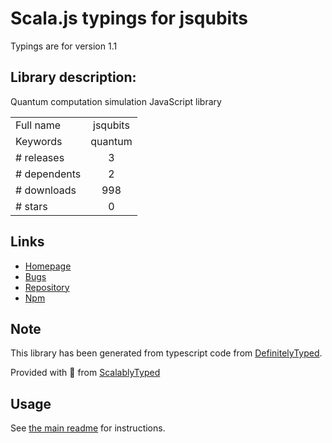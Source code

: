 
# Scala.js typings for jsqubits

Typings are for version 1.1

## Library description:
Quantum computation simulation JavaScript library

|                    |                 |
| ------------------ | :-------------: |
| Full name          | jsqubits |
| Keywords           | quantum |
| # releases         | 3 |
| # dependents       | 2 |
| # downloads        | 998 |
| # stars            | 0 |

## Links
- [Homepage](http://davidbkemp.github.io/jsqubits/)
- [Bugs](https://github.com/davidbkemp/jsqubits/issues)
- [Repository](https://github.com/davidbkemp/jsqubits)
- [Npm](https://www.npmjs.com/package/jsqubits)
    


## Note
This library has been generated from typescript code from [DefinitelyTyped](https://definitelytyped.org).

Provided with :purple_heart: from [ScalablyTyped](https://github.com/oyvindberg/ScalablyTyped)

## Usage
See [the main readme](../../readme.md) for instructions.


